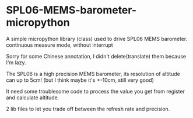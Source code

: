 # SPL06-MEMS-barometer-micropython
A simple micropython library (class) used to drive SPL06 MEMS barometer. continuous measure mode, without interrupt

Sorry for some Chinese annotation, I didn't delete(translate) them because I'm lazy.

The SPL06 is a high precision MEMS barometer, its resolution of altitude can up to 5cm! (but I think maybe it's +-10cm, still very good)

It need some troublesome code to process the value you get from register and calculate altitude.

2 lib files to let you trade off between the refresh rate and precision.
